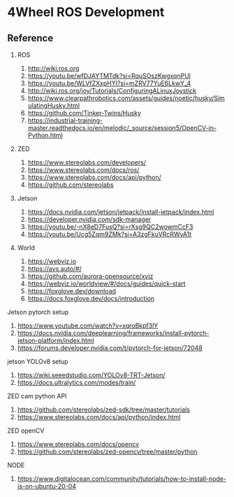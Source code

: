 # 4Wheel ROS Development

## Reference
1. ROS
   1. http://wiki.ros.org
   2. https://youtu.be/wfDJAYTMTdk?si=RquSOszKwgxqnPUl
   3. https://youtu.be/WLVfZXxpHYI?si=mZRV77YuE6LkwY_4
   4. http://wiki.ros.org/joy/Tutorials/ConfiguringALinuxJoystick
   5. https://www.clearpathrobotics.com/assets/guides/noetic/husky/SimulatingHusky.html
   6. https://github.com/Tinker-Twins/Husky
   7. https://industrial-training-master.readthedocs.io/en/melodic/_source/session5/OpenCV-in-Python.html

2. ZED
   1. https://www.stereolabs.com/developers/
   2. https://www.stereolabs.com/docs/ros/
   3. https://www.stereolabs.com/docs/api/python/
   4. https://github.com/stereolabs

3. Jetson
   1. https://docs.nvidia.com/jetson/jetpack/install-jetpack/index.html
   2. https://developer.nvidia.com/sdk-manager
   3. https://youtu.be/-nX8eD7FusQ?si=rXsg9QC2wowmCcF3
   4. https://youtu.be/Ucg5Zqm9ZMk?si=A3zgFkuVRcRWvA1t

4. World
   1. https://webviz.io
   2. https://avs.auto/#/
   3. https://github.com/aurora-opensource/xviz
   4. https://webviz.io/worldview/#/docs/guides/quick-start
   5. https://foxglove.dev/download
   6. https://docs.foxglove.dev/docs/introduction

Jetson pytorch setup
1. https://www.youtube.com/watch?v=xqroBkpf3lY
2. https://docs.nvidia.com/deeplearning/frameworks/install-pytorch-jetson-platform/index.html
3. https://forums.developer.nvidia.com/t/pytorch-for-jetson/72048

jetson YOLOv8 setup
1. https://wiki.seeedstudio.com/YOLOv8-TRT-Jetson/
2. https://docs.ultralytics.com/modes/train/

ZED cam python API
1. https://github.com/stereolabs/zed-sdk/tree/master/tutorials
2. https://www.stereolabs.com/docs/api/python/index.html

ZED openCV
1. https://www.stereolabs.com/docs/opencv
2. https://github.com/stereolabs/zed-opencv/tree/master/python

NODE
1. https://www.digitalocean.com/community/tutorials/how-to-install-node-js-on-ubuntu-20-04


